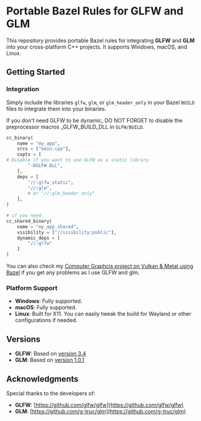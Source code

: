 # Portable Bazel Rules for GLFW and GLM

This repository provides portable Bazel rules for integrating **GLFW** and **GLM** into your cross-platform C++ projects. It supports Windows, macOS, and Linux.

## Getting Started

### Integration

Simply include the libraries `glfw`, `glm`, or `glm_header_only` in your Bazel `BUILD` files to integrate them into your binaries.

If you don't need GLFW to be dynamic, DO NOT FORGET to disable the preprocessor macros _GLFW_BUILD_DLL in `GLFW/BUILD`.

```python
cc_binary(
    name = "my_app",
    srcs = ["main.cpp"],
    copts = [
# Disable if you want to use GLFW as a static library
        "-DGLFW_DLL",
    ],
    deps = [
        "//:glfw_static",
        "//:glm",
        # or "//:glm_header_only"
    ],
)

# if you need 
cc_shared_binary(
    name = "my_app_shared",
    visibility = ["//visibility:public"],
    dynamic_deps = [
        "//:glfw"
    ]
)
```

You can also check my [Computer Graphcis project on Vulkan & Metal using Bazel](https://github.com/kevinpruvost/Bazel_Vulkan_Metal) if you get any problems as I use GLFW and glm.

### Platform Support

- **Windows**: Fully supported.
- **macOS**: Fully supported.
- **Linux**: Built for X11. You can easily tweak the build for Wayland or other configurations if needed.

## Versions

- **GLFW**: Based on [version 3.4](https://github.com/glfw/glfw/releases/tag/3.4)
- **GLM**: Based on [version 1.0.1](https://github.com/g-truc/glm/releases/tag/1.0.1)

## Acknowledgments

Special thanks to the developers of:

- **GLFW**: [https://github.com/glfw/glfw](https://github.com/glfw/glfw)
- **GLM**: [https://github.com/g-truc/glm](https://github.com/g-truc/glm)
